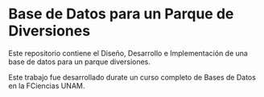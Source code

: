 # Base de Datos para un Parque de Diversiones
Este repositorio contiene el Diseño, Desarrollo e Implementación de una base de datos para un parque diversiones.

Este trabajo fue desarrollado durate un curso completo de Bases de Datos en la FCiencias UNAM.
